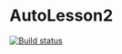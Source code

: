 # AutoLesson2
[![Build status](https://ci.appveyor.com/api/projects/status/ds1e4sr0w3d1xsx1/branch/main?svg=true)](https://ci.appveyor.com/project/KlimovaTE/autolesson2/branch/main)

